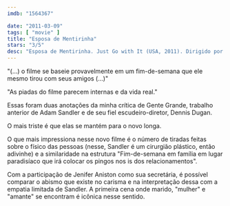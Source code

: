 ```yaml
---
imdb: "1564367"

date: "2011-03-09"
tags: [ "movie" ]
title: "Esposa de Mentirinha"
stars: "3/5"
desc: "Esposa de Mentirinha. Just Go with It (USA, 2011). Dirigido por Dennis Dugan. Escrito por Allan Loeb, Timothy Dowling, I.A.L. Diamond, Abe Burrows, Pierre Barillet, Jean-Pierre Grédy. Com Adam Sandler, Jennifer Aniston, Nicole Kidman, Nick Swardson, Brooklyn Decker, Bailee Madison, Griffin Gluck, Dave Matthews, Kevin Nealon."
---
```

"(...) o filme se baseie provavelmente em um fim-de-semana que ele mesmo tirou com seus amigos (...)"

"As piadas do filme parecem internas e da vida real."

Essas foram duas anotações da minha crítica de Gente Grande, trabalho anterior de Adam Sandler e de seu fiel escudeiro-diretor, Dennis Dugan.

O mais triste é que elas se mantém para o novo longa.

O que mais impressiona nesse novo filme é o número de tiradas feitas sobre o físico das pessoas (nesse, Sandler é um cirurgião plástico, então adivinhe) e a similaridade na estrutura "Fim-de-semana em família em lugar paradisíaco que irá colocar os pingos nos is dos relacionamentos".

Com a participação de Jenifer Aniston como sua secretária, é possível comparar o abismo que existe no carisma e na interpretação dessa com a empatia limitada de Sandler. A primeira cena onde marido, "mulher" e "amante" se encontram é icônica nesse sentido.
